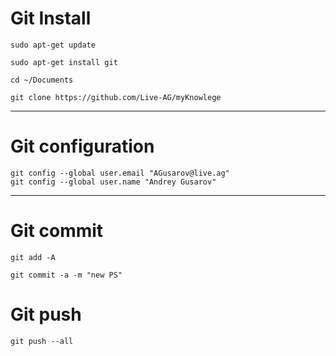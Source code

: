 
# Git Install

`sudo apt-get update`

`sudo apt-get install git`

`cd ~/Documents`

`git clone https://github.com/Live-AG/myKnowlege`

---

# Git configuration

    git config --global user.email "AGusarov@live.ag"
    git config --global user.name "Andrey Gusarov"

---

# Git commit

`git add -A`

`git commit -a -m "new PS"`

# Git push

`git push --all`
